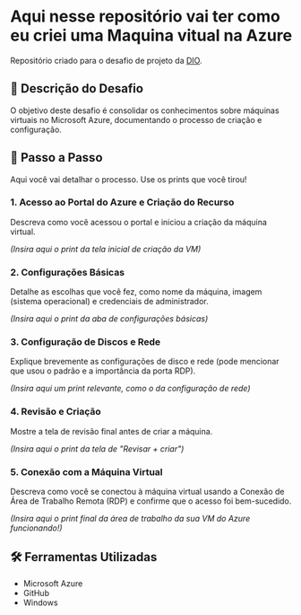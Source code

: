 # Aqui nesse repositório vai ter como eu criei uma Maquina vitual na Azure 
Repositório criado para o desafio de projeto da [DIO](https://www.dio.me/).

## 📝 Descrição do Desafio

O objetivo deste desafio é consolidar os conhecimentos sobre máquinas virtuais no Microsoft Azure, documentando o processo de criação e configuração.

## 🚀 Passo a Passo

Aqui você vai detalhar o processo. Use os prints que você tirou!

### 1. Acesso ao Portal do Azure e Criação do Recurso

Descreva como você acessou o portal e iniciou a criação da máquina virtual.

*(Insira aqui o print da tela inicial de criação da VM)*

### 2. Configurações Básicas

Detalhe as escolhas que você fez, como nome da máquina, imagem (sistema operacional) e credenciais de administrador.

*(Insira aqui o print da aba de configurações básicas)*

### 3. Configuração de Discos e Rede

Explique brevemente as configurações de disco e rede (pode mencionar que usou o padrão e a importância da porta RDP).

*(Insira aqui um print relevante, como o da configuração de rede)*

### 4. Revisão e Criação

Mostre a tela de revisão final antes de criar a máquina.

*(Insira aqui o print da tela de "Revisar + criar")*

### 5. Conexão com a Máquina Virtual

Descreva como você se conectou à máquina virtual usando a Conexão de Área de Trabalho Remota (RDP) e confirme que o acesso foi bem-sucedido.

*(Insira aqui o print final da área de trabalho da sua VM do Azure funcionando!)*

## 🛠️ Ferramentas Utilizadas

* Microsoft Azure
* GitHub
* Windows
